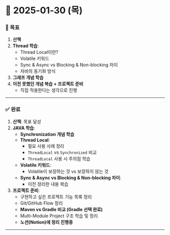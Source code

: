 # 📅 2025-01-30 (목)

### 🎯 목표
1. **산책**
2. **Thread 학습**:
   - Thread Local이란?
   - Volatile 키워드
   - Sync & Async vs Blocking & Non-blocking 차이
   - 자바의 동기화 방식
3. **그래프 개념 학습**
4. **이전 못했던 개념 복습 + 프로젝트 준비**
   - 직접 적용한다는 생각으로 진행

---

### ✅ 완료
1. **산책**: 목표 달성
2. **JAVA 학습**:
   - **Synchronization 개념 학습**
   - **Thread Local**:
     - 필요 사용 사례 정리
     - `ThreadLocal` vs `Synchronized` 비교
     - `ThreadLocal` 사용 시 주의점 학습
   - **Volatile 키워드**:
     - Volatile이 보장하는 것 vs 보장하지 않는 것
   - **Sync & Async vs Blocking & Non-blocking 차이**:
     - 이전 정리한 내용 복습
3. **프로젝트 준비**:
   - 구현하고 싶은 프로젝트 기능 목록 정리
   - Git/GitHub Flow 정리
   - **Maven vs Gradle 비교 (Gradle 선택 완료)**
   - Multi-Module Project 구조 학습 및 정리
   - **노션(Notion)에 정리 진행중**

---
